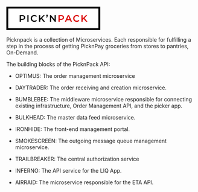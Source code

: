 ![PicknPack](https://github.com/SA-Software-House-Mossel/.github/blob/main/profile/mdLogo.png?raw=true "PicknPack")

Picknpack is a collection of Microservices. Each responsible for fulfilling a step in the process of getting PicknPay groceries from stores to pantries, On-Demand.

The building blocks of the PicknPack API:

- OPTIMUS: The order management microservice

- DAYTRADER: The order receiving and creation microservice.

- BUMBLEBEE: The middleware microservice responsible for connecting existing infrastructure, Order Management API, and the picker app.

- BULKHEAD: The master data feed microservice.

- IRONHIDE: The front-end management portal.

- SMOKESCREEN: The outgoing message queue management microservice.

- TRAILBREAKER: The central authorization service

- INFERNO: The API service for the LIQ App.

- AIRRAID: The microservice responsible for the ETA API.
